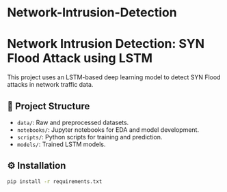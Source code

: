# Network-Intrusion-Detection

# Network Intrusion Detection: SYN Flood Attack using LSTM

This project uses an LSTM-based deep learning model to detect SYN Flood attacks in network traffic data.

## 📁 Project Structure
- `data/`: Raw and preprocessed datasets.
- `notebooks/`: Jupyter notebooks for EDA and model development.
- `scripts/`: Python scripts for training and prediction.
- `models/`: Trained LSTM models.
  
## ⚙️ Installation
```bash
pip install -r requirements.txt
